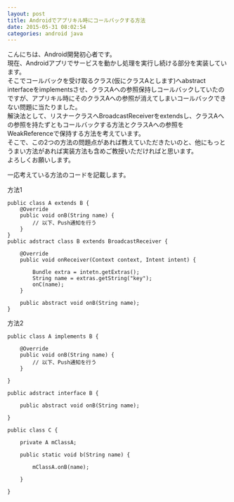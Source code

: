 ```yaml
---
layout: post
title: Androidでアプリキル時にコールバックする方法
date: 2015-05-31 08:02:54
categories: android java
---
```

<!-- {% raw %} -->
<p>こんにちは、Android開発初心者です。<br>
現在、Androidアプリでサービスを動かし処理を実行し続ける部分を実装しています。<br>
そこでコールバックを受け取るクラス(仮にクラスAとします)へabstract interfaceをimplementsさせ、クラスAへの参照保持しコールバックしていたのですが、アプリキル時にそのクラスAへの参照が消えてしまいコールバックできない問題に当たりました。<br>
解決法として、リスナークラスへBroadcastReceiverをextendsし、クラスAへの参照を持たずともコールバックする方法とクラスAへの参照をWeakReferenceで保持する方法を考えています。<br>
そこで、この2つの方法の問題点があれば教えていただきたいのと、他にもっとうまい方法があれば実装方法も含めご教授いただければと思います。<br>
よろしくお願いします。</p>

<p>一応考えている方法のコードを記載します。</p>

<p>方法1</p>

<pre><code>public class A extends B {
    @Override
    public void onB(String name) {
        // 以下、Push通知を行う
    }
}
public adstract class B extends BroadcastReceiver {

    @Override
    public void onReceiver(Context context, Intent intent) {

        Bundle extra = intetn.getExtras();
        String name = extras.getString("key");
        onC(name);
    }

    public abstract void onB(String name);
}
</code></pre>

<p>方法2</p>

<pre><code>public class A implements B {

    @Override
    public void onB(String name) {
        // 以下、Push通知を行う
    }

}

public adstract interface B {

    public abstract void onB(String name);

}

public class C {

    private A mClassA;

    public static void b(String name) {

        mClassA.onB(name);

    }

}
</code></pre>
<!-- {% endraw %} -->
